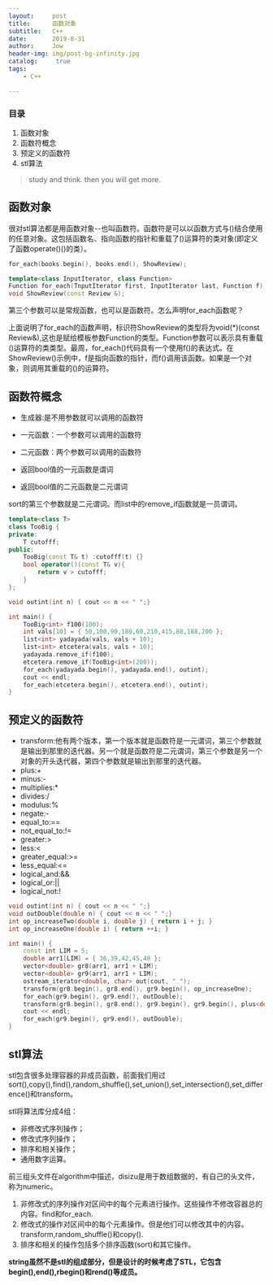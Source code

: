 ```yaml
---
layout:     post
title:      函数对象
subtitle:   C++
date:       2019-8-31
author:     Jow
header-img: img/post-bg-infinity.jpg
catalog: 	 true 
tags:
    - C++

---
```


### 目录
1. 函数对象
2. 函数符概念
3. 预定义的函数符
4. stl算法


> study and think. then you will get more.


## 函数对象
很对stl算法都是用函数对象--也叫函数符。函数符是可以以函数方式与()结合使用的任意对象。这包括函数名、指向函数的指针和重载了()运算符的类对象(即定义了函数operate()()的类）。
```c++
for_each(books.begin(), books.end(), ShowReview);

template<class InputIterator, class Function>
Function for_each(TnputIterator first, InputIterator last, Function f);
void ShowReview(const Review &);
```
第三个参数可以是常规函数，也可以是函数符。怎么声明for_each函数呢？

上面说明了for_each的函数声明，标识符ShowReview的类型将为void(*)(const Review&),这也是赋给模板参数Function的类型。Function参数可以表示具有重载()运算符的类类型。最周，for_each()代码具有一个使用f()的表达式。在ShowReview()示例中，f是指向函数的指针，而f()调用该函数。如果是一个对象，则调用其重载的()的运算符。

## 函数符概念
* 生成器:是不用参数就可以调用的函数符
* 一元函数：一个参数可以调用的函数符
* 二元函数：两个参数可以调用的函数符

* 返回bool值的一元函数是谓词
* 返回bool值的二元函数是二元谓词

sort的第三个参数就是二元谓词。而list中的remove_if函数就是一员谓词。
```c++
template<class T>
class TooBig {
private:
	T cutofff;
public:
	TooBig(const T& t) :cutofff(t) {}
	bool operator()(const T& v){
		return v > cutofff;
	}
};

void outint(int n) { cout << n << " ";}

int main() {
	TooBig<int> f100(100);
	int vals[10] = { 50,100,90,180,60,210,415,88,188,200 };
	list<int> yadayada(vals, vals + 10);
	list<int> etcetera(vals, vals + 10);
	yadayada.remove_if(f100);
	etcetera.remove_if(TooBig<int>(200));
	for_each(yadayada.begin(), yadayada.end(), outint);
	cout << endl;
	for_each(etcetera.begin(), etcetera.end(), outint);
}
```

## 预定义的函数符
* transform:他有两个版本，第一个版本就是函数符是一元谓词，第三个参数就是输出到那里的迭代器。另一个就是函数符是二元谓词，第三个参数是另一个对象的开头迭代器，第四个参数就是输出到那里的迭代器。
* plus:+
* minus:-
* multiplies:*
* divides:/
* modulus:%
* negate:-
* equal_to:==
* not_equal_to:!=
* greater:>
* less:<
* greater_equal:>=
* less_equal:<=
* logical_and:&&
* logical_or:||
* logical_not:!

```c++
void outint(int n) { cout << n << " ";}
void outDouble(double n) { cout << n << " ";}
int op_increaseTwo(double i, double j) { return i + j; }
int op_increaseOne(double i) { return ++i; }

int main() {
	const int LIM = 5;
	double arr1[LIM] = { 36,39,42,45,48 };
	vector<double> gr8(arr1, arr1 + LIM);
	vector<double> gr9(arr1, arr1 + LIM);
	ostream_iterator<double, char> out(cout, " ");
	transform(gr8.begin(), gr8.end(), gr9.begin(), op_increaseOne);
	for_each(gr9.begin(), gr9.end(), outDouble);
	transform(gr8.begin(), gr8.end(), gr9.begin(), gr9.begin(), plus<double>());
	cout << endl;
	for_each(gr9.begin(), gr9.end(), outDouble);
}

```

## stl算法
stl包含很多处理容器的非成员函数，前面我们用过sort(),copy(),find(),random_shuffle(),set_union(),set_intersection(),set_difference()和transform。

stl将算法库分成4组：
* 非修改式序列操作；
* 修改式序列操作；
* 排序和相关操作；
* 通用数字运算。

前三组头文件在algorithm中描述，disizu是用于数组数据的，有自己的头文件，称为numeric。

1. 非修改式的序列操作对区间中的每个元素进行操作。这些操作不修改容器总的内容。find和for_each.
2. 修改式的操作对区间中的每个元素操作。但是他们可以修改其中的内容。transform,random_shuffle()和copy().
3. 排序和相关的操作包括多个排序函数(sort)和其它操作。

**string虽然不是stl的组成部分，但是设计的时候考虑了STL，它包含begin(),end(),rbegin()和rend()等成员。**
